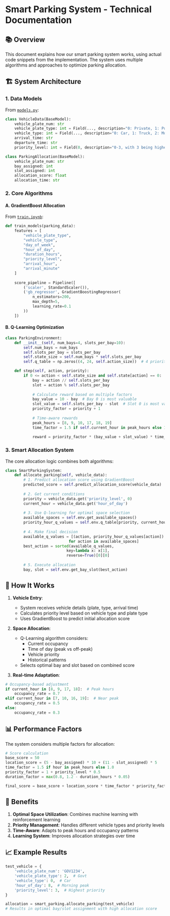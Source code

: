 # Smart Parking System - Technical Documentation

## 📚 Overview
This document explains how our smart parking system works, using actual code snippets from the implementation. The system uses multiple algorithms and approaches to optimize parking allocation.

## 🏗️ System Architecture

### 1. Data Models
From [`models.py`](api/models/models.py):
```python
class VehicleData(BaseModel):
    vehicle_plate_num: str
    vehicle_plate_type: int = Field(..., description="0: Private, 1: Public, 2: Govt")
    vehicle_type: int = Field(..., description="0: Car, 1: Truck, 2: Motorcycle")
    arrival_time: str
    departure_time: str
    priority_level: int = Field(0, description="0-3, with 3 being highest priority")

class ParkingAllocation(BaseModel):
    vehicle_plate_num: str
    bay_assigned: int
    slot_assigned: int
    allocation_score: float
    allocation_time: str
```

### 2. Core Algorithms

#### A. GradientBoost Allocation
From [`train.ipynb`](api/notebooks/train.ipynb):
```python
def train_models(parking_data):
    features = [
        "vehicle_plate_type",
        "vehicle_type",
        "day_of_week",
        "hour_of_day",
        "duration_hours",
        "priority_level",
        "arrival_hour",
        "arrival_minute"
    ]
    
    score_pipeline = Pipeline([
        ('scaler', StandardScaler()),
        ('gb_regressor', GradientBoostingRegressor(
            n_estimators=200, 
            max_depth=5, 
            learning_rate=0.1
        ))
    ])
```

#### B. Q-Learning Optimization
```python
class ParkingEnvironment:
    def __init__(self, num_bays=4, slots_per_bay=10):
        self.num_bays = num_bays
        self.slots_per_bay = slots_per_bay
        self.state_size = self.num_bays * self.slots_per_bay
        self.q_table = np.zeros((4, 24, self.action_size))  # 4 priority levels, 24 hours

    def step(self, action, priority):
        if 0 <= action < self.state_size and self.state[action] == 0:
            bay = action // self.slots_per_bay
            slot = action % self.slots_per_bay
            
            # Calculate reward based on multiple factors
            bay_value = 10 - bay  # Bay 0 is most valuable
            slot_value = self.slots_per_bay - slot  # Slot 0 is most valuable
            priority_factor = priority + 1
            
            # Time-aware rewards
            peak_hours = [8, 9, 10, 17, 18, 19]
            time_factor = 1.5 if self.current_hour in peak_hours else 1.0
            
            reward = priority_factor * (bay_value + slot_value) * time_factor
```

### 3. Smart Allocation System
The core allocation logic combines both algorithms:
```python
class SmartParkingSystem:
    def allocate_parking(self, vehicle_data):
        # 1. Predict allocation score using GradientBoost
        predicted_score = self.predict_allocation_score(vehicle_data)
        
        # 2. Get current conditions
        priority = vehicle_data.get('priority_level', 0)
        current_hour = vehicle_data.get('hour_of_day')
        
        # 3. Use Q-learning for optimal space selection
        available_spaces = self.env.get_available_spaces()
        priority_hour_q_values = self.env.q_table[priority, current_hour]
        
        # 4. Make final decision
        available_q_values = [(action, priority_hour_q_values[action]) 
                            for action in available_spaces]
        best_action = sorted(available_q_values, 
                           key=lambda x: x[1], 
                           reverse=True)[0][0]
        
        # 5. Execute allocation
        bay, slot = self.env.get_bay_slot(best_action)
```

## 🔄 How It Works

1. **Vehicle Entry**:
   - System receives vehicle details (plate, type, arrival time)
   - Calculates priority level based on vehicle type and plate type
   - Uses GradientBoost to predict initial allocation score

2. **Space Allocation**:
   - Q-Learning algorithm considers:
     - Current occupancy
     - Time of day (peak vs off-peak)
     - Vehicle priority
     - Historical patterns
   - Selects optimal bay and slot based on combined score

3. **Real-time Adaptation**:
```python
# Occupancy-based adjustment
if current_hour in [8, 9, 17, 18]:  # Peak hours
    occupancy_rate = 0.7
elif current_hour in [7, 10, 16, 19]:  # Near peak
    occupancy_rate = 0.5
else:
    occupancy_rate = 0.3
```

## 📊 Performance Factors

The system considers multiple factors for allocation:
```python
# Score calculation
base_score = 50
location_score = (5 - bay_assigned) * 10 + (11 - slot_assigned) * 5
time_factor = 1.5 if hour in peak_hours else 1.0
priority_factor = 1 + priority_level * 0.5
duration_factor = max(0.8, 1.2 - duration_hours * 0.05)

final_score = base_score + location_score * time_factor * priority_factor * duration_factor
```

## 🎯 Benefits

1. **Optimal Space Utilization**: Combines machine learning with reinforcement learning
2. **Priority Management**: Handles different vehicle types and priority levels
3. **Time-Aware**: Adapts to peak hours and occupancy patterns
4. **Learning System**: Improves allocation strategies over time

## 📈 Example Results
```python
test_vehicle = {
    'vehicle_plate_num': 'GOV1234', 
    'vehicle_plate_type': 2,  # Govt
    'vehicle_type': 0,  # Car
    'hour_of_day': 8,  # Morning peak
    'priority_level': 3,  # Highest priority
}

allocation = smart_parking.allocate_parking(test_vehicle)
# Results in optimal bay/slot assignment with high allocation score
```
